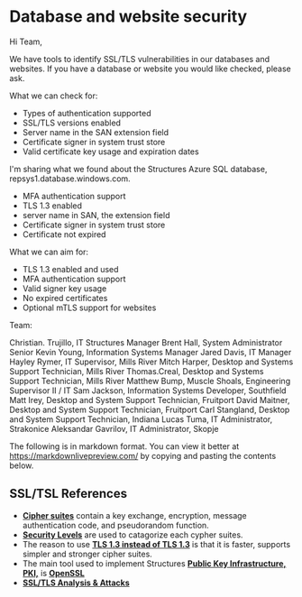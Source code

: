 # Database and website security

Hi Team,

We have tools to identify SSL/TLS vulnerabilities in our databases and websites. If you have a database or website you would like checked, please ask.

What we can check for:

- Types of authentication supported
- SSL/TLS versions enabled
- Server name in the SAN extension field
- Certificate signer in system trust store
- Valid certificate key usage and expiration dates

I'm sharing what we found about the Structures Azure SQL database, repsys1.database.windows.com.

- MFA authentication support
- TLS 1.3 enabled
- server name in SAN, the extension field
- Certificate signer in system trust store
- Certificate not expired

What we can aim for:

- TLS 1.3 enabled and used
- MFA authentication support
- Valid signer key usage
- No expired certificates
- Optional mTLS support for websites

Team:

Christian. Trujillo, IT Structures Manager
Brent Hall, System Administrator Senior
Kevin Young, Information Systems Manager
Jared Davis, IT Manager
Hayley Rymer, IT Supervisor, Mills River
Mitch Harper, Desktop and Systems Support Technician, Mills River
Thomas.Creal, Desktop and Systems Support Technician, Mills River
Matthew Bump, Muscle Shoals, Engineering Supervisor II / IT
Sam Jackson, Information Systems Developer, Southfield
Matt Irey, Desktop and System Support Technician, Fruitport
David Maitner,  Desktop and System Support Technician, Fruitport
Carl Stangland, Desktop and System Support Technician, Indiana
Lucas Tuma, IT Administrator, Strakonice
Aleksandar Gavrilov, IT Administrator, Skopje

The following is in markdown format. You can view it better at <https://markdownlivepreview.com/> by copying and pasting the contents below.

## SSL/TSL References

- **[Cipher suites](https://www.ssldragon.com/blog/cipher-suites/)** contain a key exchange, encryption, message authentication code, and pseudorandom function.
- **[Security Levels](https://www.feistyduck.com/library/openssl-cookbook/online/openssl-command-line/understanding-security-levels.html)** are used to catagorize each cypher suites.
- The reason to use **[TLS 1.3 instead of TLS 1.3](https://www.a10networks.com/glossary/key-differences-between-tls-1-2-and-tls-1-3/#:~:text=As%20with%20SSL%2C%20TLS%20relies,%E2%80%9D%20(0%2DRTT).)** is that it is faster, supports simpler and stronger cipher suites.
- The main tool used to implement Structures **[Public Key Infrastructure, PKI,](https://www.keyfactor.com/education-center/what-is-pki/)**  is **[OpenSSL](https://www.ssldragon.com/blog/what-is-openssl/)**
- **[SSL/TLS Analysis & Attacks](https://hackmd.io/@secureitmania/HJQIwoA9n)**
